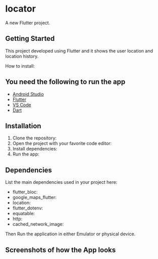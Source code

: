 # locator

A new Flutter project.

## Getting Started

This project developed using Flutter and it shows the user location and location history.

How to install:

## You need the following to run the app
- [Android Studio](https://developer.android.com/studio)
- [Flutter](https://docs.flutter.dev/get-started/install)
- [VS Code](https://code.visualstudio.com/)
- [Dart](https://dart.dev/)
## Installation

1. Clone the repository:
2. Open the project with your favorite code editor:
3. Install dependencies:
4. Run the app:

## Dependencies

List the main dependencies used in your project here:

- flutter_bloc:
- google_maps_flutter:
- location: 
- flutter_dotenv: 
- equatable:
- http:
- cached_network_image:

Then Run the application in either Emulator or physical device.

## Screenshots of how the App looks
